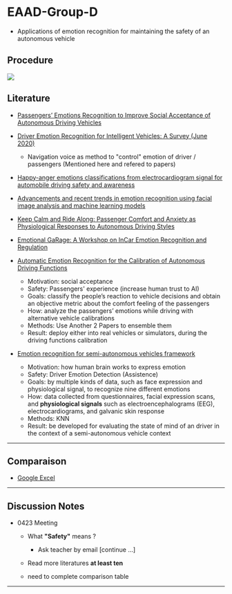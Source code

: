 # EAAD-Group-D

* Applications of emotion recognition for maintaining the safety of an autonomous vehicle

## Procedure

![](https://i.imgur.com/VJkQOB5.png)

## Literature

* [Passengers’ Emotions Recognition to Improve Social Acceptance of Autonomous Driving Vehicles](https://link-springer-com.eaccess.ub.tum.de/chapter/10.1007/978-981-15-5093-5_3)
* [Driver Emotion Recognition for Intelligent Vehicles: A Survey (June 2020)](https://dl-acm-org.eaccess.ub.tum.de/doi/pdf/10.1145/3388790)
  - Navigation voice as method to "control" emotion of driver / passengers (Mentioned here and refered to papers)
* [Happy-anger emotions classifications from electrocardiogram signal for automobile driving safety and awareness](https://www-sciencedirect-com.eaccess.ub.tum.de/science/article/abs/pii/S2214140516303693)
* [Advancements and recent trends in emotion recognition using facial image analysis and machine learning models](https://ieeexplore-ieee-org.eaccess.ub.tum.de/document/8284512)
* [Keep Calm and Ride Along: Passenger Comfort and Anxiety as Physiological Responses to Autonomous Driving Styles](https://dl.acm.org/doi/pdf/10.1145/3313831.3376247?casa_token=Qu_HFEDwdj4AAAAA:sLcxVV1rRLz17xA8zJol2VFWiRbDC8X-Ro-6XKE741kI1IcZfu7SRTxolI2hXbYqH6b1OvjtA5uvcg)
* [Emotional GaRage: A Workshop on InCar Emotion Recognition and Regulation ](https://dl.acm.org/doi/pdf/10.1145/3239092.3239098?casa_token=Cr0MnnNqjroAAAAA%3A3fdlKhy9jrnd6JAunrhFGIJQNncY0VrbvqhmhMiN97kkfrIcuLouLPelaqQacw7-sAdxurc50-857A)

* [Automatic Emotion Recognition for the Calibration of Autonomous Driving Functions](https://www.mdpi.com/2079-9292/9/3/518)

    - Motivation: social acceptance
    - Safety: Passengers' experience (increase human trust to AI)
    - Goals: classify the people’s reaction to vehicle decisions and obtain an objective metric about the comfort feeling of the passengers
    - How: analyze the passengers’ emotions while driving with alternative vehicle calibrations
    - Methods: Use Another 2 Papers to ensemble them
    - Result: deploy either into real vehicles or simulators, during the driving functions calibration

* [Emotion recognition for semi-autonomous vehicles framework](https://link.springer.com/article/10.1007/s12008-018-0473-9)

    - Motivation: how human brain works to express emotion
    - Safety: Driver Emotion Detection (Assistence)
    - Goals: by multiple kinds of data, such as face expression and physiological signal, to recognize nine different emotions
    - How: data collected from questionnaires, facial expression scans, and **physiological signals** such as electroencephalograms (EEG), electrocardiograms, and galvanic skin response
    - Methods: KNN
    - Result: be developed for evaluating the state of mind of an driver in the context of a semi-autonomous vehicle context

---
## Comparaison

* [Google Excel](https://docs.google.com/spreadsheets/d/18k6Jx_4VeK_lypwkIREGcaDZPzUHlqBQKtNft-X7Mfg/edit?usp=sharing)

---
## Discussion Notes

* 0423 Meeting

  - What **"Safety"** means ?
    
    - Ask teacher by email [continue ...]

  - Read more literatures **at least ten**
  - need to complete comparison table

---

